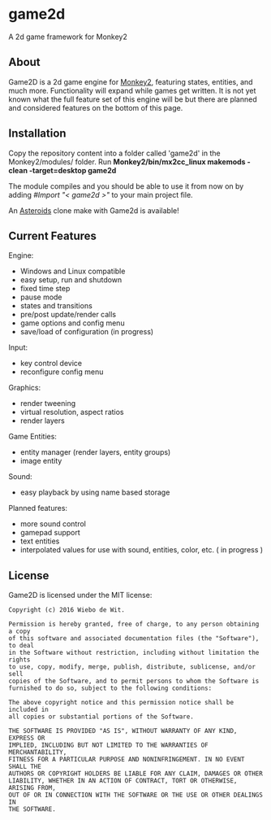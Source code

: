 # game2d
A 2d game framework for Monkey2

About
-------------------------------------------------------------------------------

Game2D is a 2d game engine for [Monkey2](https://github.com/blitz-research/monkey2), featuring states, entities, and much more.
Functionality will expand while games get written. It is not yet known what the full feature set of this engine will be but there are planned and considered features on the bottom of this page.

Installation
-------------------------------------------------------------------------------
Copy the repository content into a folder called 'game2d' in the Monkey2/modules/ folder.
Run __Monkey2/bin/mx2cc_linux makemods -clean -target=desktop game2d__

The module compiles and you should be able to use it from now on by adding _#Import "< game2d >"_ to your main project file.

An [Asteroids](https://github.com/mutatedmonkey/asteroids) clone make with Game2d is available!

Current Features
-------------------------------------------------------------------------------

Engine:

  * Windows and Linux compatible
  * easy setup, run and shutdown
  * fixed time step
  * pause mode
  * states and transitions
  * pre/post update/render calls
  * game options and config menu
  * save/load of configuration (in progress)

Input:

  * key control device
  * reconfigure config menu

Graphics:

  * render tweening
  * virtual resolution, aspect ratios
  * render layers

Game Entities:

  * entity manager (render layers, entity groups)
  * image entity

Sound:

  * easy playback by using name based storage

Planned features:

  * more sound control
  * gamepad support
  * text entities
  * interpolated values for use with sound, entities, color, etc. ( in progress )

License
-------------------------------------------------------------------------------

Game2D is licensed under the MIT license:

    Copyright (c) 2016 Wiebo de Wit.

    Permission is hereby granted, free of charge, to any person obtaining a copy
    of this software and associated documentation files (the "Software"), to deal
    in the Software without restriction, including without limitation the rights
    to use, copy, modify, merge, publish, distribute, sublicense, and/or sell
    copies of the Software, and to permit persons to whom the Software is
    furnished to do so, subject to the following conditions:

    The above copyright notice and this permission notice shall be included in
    all copies or substantial portions of the Software.

    THE SOFTWARE IS PROVIDED "AS IS", WITHOUT WARRANTY OF ANY KIND, EXPRESS OR
    IMPLIED, INCLUDING BUT NOT LIMITED TO THE WARRANTIES OF MERCHANTABILITY,
    FITNESS FOR A PARTICULAR PURPOSE AND NONINFRINGEMENT. IN NO EVENT SHALL THE
    AUTHORS OR COPYRIGHT HOLDERS BE LIABLE FOR ANY CLAIM, DAMAGES OR OTHER
    LIABILITY, WHETHER IN AN ACTION OF CONTRACT, TORT OR OTHERWISE, ARISING FROM,
    OUT OF OR IN CONNECTION WITH THE SOFTWARE OR THE USE OR OTHER DEALINGS IN
    THE SOFTWARE.


